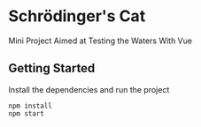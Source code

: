 # Schrödinger's Cat

Mini Project Aimed at Testing the Waters With Vue

## Getting Started

Install the dependencies and run the project

```
npm install
npm start
```
